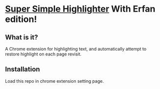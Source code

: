 # [Super Simple Highlighter](https://chrome.google.com/webstore/detail/hhlhjgianpocpoppaiihmlpgcoehlhio) With Erfan edition!

## What is it?
A Chrome extension for highlighting text, and automatically attempt to restore highlight on each page revisit.

## Installation
Load this repo in chrome extension setting page.

